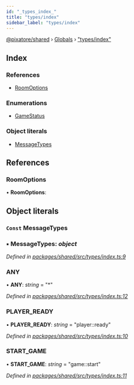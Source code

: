 ```yaml
---
id: "_types_index_"
title: "types/index"
sidebar_label: "types/index"
---
```


[@pixatore/shared](../index.md) › [Globals](../globals.md) › ["types/index"](_types_index_.md)

## Index

### References

* [RoomOptions](_types_index_.md#roomoptions)

### Enumerations

* [GameStatus](../enums/_types_index_.gamestatus.md)

### Object literals

* [MessageTypes](_types_index_.md#const-messagetypes)

## References

###  RoomOptions

• **RoomOptions**:

## Object literals

### `Const` MessageTypes

### ▪ **MessageTypes**: *object*

*Defined in [packages/shared/src/types/index.ts:9](https://github.com/will-hart/pixatore/blob/9f2e114/packages/shared/src/types/index.ts#L9)*

###  ANY

• **ANY**: *string* = "*"

*Defined in [packages/shared/src/types/index.ts:12](https://github.com/will-hart/pixatore/blob/9f2e114/packages/shared/src/types/index.ts#L12)*

###  PLAYER_READY

• **PLAYER_READY**: *string* = "player::ready"

*Defined in [packages/shared/src/types/index.ts:10](https://github.com/will-hart/pixatore/blob/9f2e114/packages/shared/src/types/index.ts#L10)*

###  START_GAME

• **START_GAME**: *string* = "game::start"

*Defined in [packages/shared/src/types/index.ts:11](https://github.com/will-hart/pixatore/blob/9f2e114/packages/shared/src/types/index.ts#L11)*
